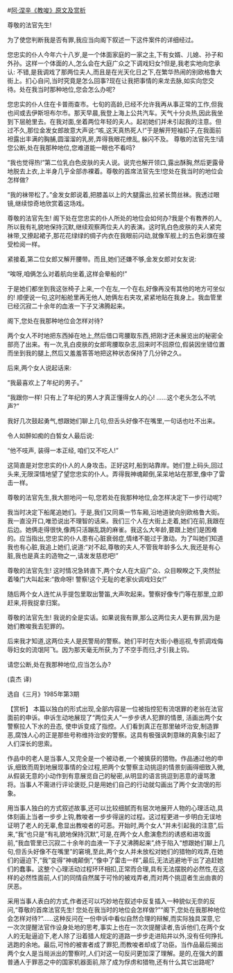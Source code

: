 #[阿·涅辛《教唆》原文及赏析](https://www.vrrw.net/wx/15382.html)

尊敬的法官先生!

为了使您判断我是否有罪,我应当向阁下叙述一下这件案件的详细经过。

您忠实的仆人今年六十八岁,是一个体面家庭的一家之主,下有女婿、儿媳、孙子和外孙。这样一个体面的人,怎么会在大庭广众之下调戏妇女?但是,我老实地向您承认: 不错,是我调戏了那两位夫人,而且是在光天化日之下,在繁华热闹的别欧格鲁大街上。扪心自问,当时究竟是怎么回事?现在让我把事情的来龙去脉,如实向您交待。处在我当时那种地位,您会怎么办呢?

您忠实的仆人住在卡普雨查市。七旬的高龄,已经不允许我再从事正常的工作,但我也间或去伊斯坦布尔市。那天早晨,我登上海上公共汽车。天气十分炎热,因此我坐到下层舱里去。在我对面,坐着两位年轻的夫人。起初她们并未引起我的注意。但过不久,那位金发女郎故意大声说:“咳,这天真热死人!”于是解开短袖扣子,在我面前袒露出丰满的胸脯,圆溜溜的乳房,弄得我眼花缭乱, 躲闪不及。 尊敬的法官先生!请您公断,处在我那种地位,您难道能一眼也不看吗?

“我也觉得热!”第二位乳白色皮肤的夫人说。说完也解开领口,露出酥胸,然后更露骨地脱去上衣,上半身几乎全部赤裸着。尊敬的首席法官先生!您处在我当时的地位会怎样做?

“我的袜带松了。”金发女郎说着,把膝盖以上的大腿露出,拉紧长筒丝袜。我透过眼镜,继续惊奇地欣赏着这场戏。

尊敬的法官先生! 阁下处在您忠实的仆人所处的地位会如何办?我是个有教养的人,所以我有礼貌地保持沉默,继续观察两位夫人的表演。这时乳白色皮肤的夫人紧完袜带,又撩起裙子,那花花绿绿的绸子内衣在我眼前闪动,就像军舰上的五色彩旗在接受检阅一样。

紧接着,第二位女郎又解开腰带。而且,她们还嫌不够,金发女郎对女友说:

“唉呀,咱俩怎么对着航向坐着,这样会晕船的!”

于是她们都坐到我这张椅子上来,一个在左,一个在右,好像再没有其他的地方可坐似的! 顺便说一句,这时船舱里再无他人,她俩左右夹攻,紧紧地贴在我身上。我血管里已经沉寂二十余年的血液一下子又沸腾起来。

阁下,您处在我那种地位会怎样对待?

两个女人不时地把东西掉在地上,然后借口弯腰取东西,把刚才还未展览出的秘密全部亮了出来。有一次,乳白皮肤的女郎弯腰取杂志,回来时不回原位,假装因坐错位置而坐到我的腿上,然后又羞羞答答地把这种状态保持了几分钟之久。

后来,两个女人说起话来:

“我最喜欢上了年纪的男子。”

“我跟你一样! 只有上了年纪的男人才真正懂得女人的心! ……这个老头怎么不吭声?”

我好几次鼓起勇气,想跟她们聊上几句,但舌头好像不在嘴里,一句话也吐不出来。

令人如醉如痴的白皙女人最后说:

“他不吱声, 装得一本正经, 咱们又不吃人!”

这简直是对您忠实的仆人的人身攻击。正好这时,船到站靠岸。她们登上码头,回过头来,无限深情地望了望您忠实的仆人。弄得我神魂颠倒,呆呆地站在那里,像中了雷击一样。

尊敬的法官先生,我大胆地问一句,您若处在我那种地位,会怎样决定下一步行动呢?

我当时决定下船尾追她们。于是,我们又同乘一节车厢,沿地道驶向别欧格鲁大街。我一直没开口,唯恐说出不理智的话来。我们三个人在大街上走着,她们在前,我跟在后边。她俩走得很快,像两只活蹦乱跳的麻雀。我这么大年龄,要跟上她们是困难的。应当指出,您忠实的仆人患有心脏衰弱症,情绪不能过于激动。为了叫她们知道我也有心脏,我追上她们,说道:“对不起,尊敬的夫人,不管我年龄多么大,我还是有心脏,我也是真主的造物之一,请发发慈悲吧!”

尊敬的法官先生! 这时情况急转直下,两个女人在大庭广众、众目睽睽之下,突然扯着嗓门大叫起来:“救命呀! 警察!这个无耻的老家伙调戏妇女!”

随后两个女人连忙从手提包里取出警笛,大声吹起来。警察好像专门等在那里,立即赶来,将我捉拿归案。

尊敬的法官先生! 我说的全是实话。如果说我有罪,那么这两位夫人更有罪,因为是她们教唆我去犯罪的。

后来我才知道,这两位夫人是民警局的警察。她们平时在大街小巷巡视,专抓调戏侮辱妇女的流氓阿飞。因为那天毫无所获,为了不空手而归,才引我上钩。

请您公断,处在我那种地位,应当怎么办?

(袁杰 译)

选自《三月》1985年第3期



【赏析】 本篇以独白的形式出现,全部内容是一位被指控犯有流氓罪的老翁在法官面前的申诉。申诉生动地展现了“两位夫人”一步步诱人犯罪的情景, 活画出两个女警察拉人下水的丑态, 使申诉变成了指控。人们看到真正在那里破坏治安,制造罪恶,腐蚀人心的正是那些号称维持治安的警察。这具有极强讽刺意昧的真象引起了人们深长的思索。

作品中的老人是当事人,又完全是一个被动者,一个被擒获的猎物。作品通过他的申诉,细致而周到地展现事情的全过程,把两个女警察主动挑逗的情景刻画得细致入微,从假装无意的小动作到有意展览自己的秘密,从明显的语言挑逗到恶意的谩骂激将。当事人不需进行评论褒贬,只是用她们自己的行动就勾画出了两个女流氓的形象。

用当事人独白的方式叙述故事,还可以比较细腻而有层次地展开人物的心理活动,具体刻画上当者一步步上钩,教唆者一步步得逞的过程。这过程更进一步明白无误地证明了老人的无辜,愈显出教唆者的可恶。开始时,两个女人“并未引起我的注意”,后来,“我”也只是“有礼貌地保持沉默”,可是,在两个女人愈演愈烈的诱惑和进攻面前,“我血管里已沉寂二十余年的血液一下子又沸腾起来”,终于陷入“想跟她们聊上几句,但舌头好像不在嘴里”的窘境,至此,两个女人并未放松对她们的猎物的戏弄,在她们的逼迫下,“我”变得“神魂颠倒”,“像中了雷击一样”,最后,无法逃避地干出了追赶她们的蠢事。这整个心理活动过程环环相扣,正常而合理,具有无法摆脱的必然性,在这样的必然性面前,人们的同情自然属于可怜的被戏弄者,而对两个挑逗者生出由衷的厌恶。

采用当事人表白的方式,作者还可以巧妙地在叙述中反复插入一种貌似无奈的反问,“尊敬的首席法官先生! 您处在我当时的地位会怎样做?”“阁下,您处在我那种地位会怎样对待?”……这种反问在一份申诉中看似自然合理的辩解,而实际独具深意,它一次次提醒法官作设身处地的思考,事实上也在一次次提醒读者,告诉他们,在两个女人的无耻逼迫下,老人除了沿着猎人规定的道路一步步走进陷井以外,没有任何挣扎逃跑的余地。最后,可怜的被害者成了罪犯,而教唆者却成了功臣。当作品最后揭出两个女人是当局派出的警察时,人们对这一句反问更加深了理解。是的,在强大的置普通人于罪恶之中的国家机器面前,除了成为俘虏和猎物,还有什么其它出路呢?

